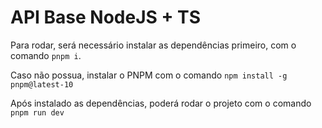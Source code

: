 # API Base NodeJS + TS

Para rodar, será necessário instalar as dependências primeiro, com o comando 
`pnpm i`.

Caso não possua, instalar o PNPM com o comando `npm install -g pnpm@latest-10`

Após instalado as dependências, poderá rodar o projeto com o comando `pnpm run dev`

